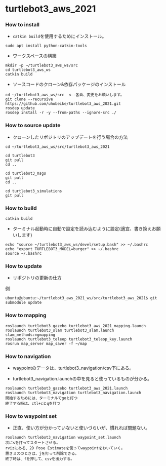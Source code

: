 # turtlebot3_aws_2021

### How to install

* `catkin build`を使用するためにインストール。

```
sudo apt install python-catkin-tools
```

* ワークスペースの構築

```
mkdir -p ~/turtlebot3_aws_ws/src
cd turtlebot3_aws_ws
catkin build
```

* ソースコードのクローン&依存パッケージのインストール

```
cd ~/turtlebot3_aws_ws/src  <--各自、変更をお願いします。
git clone --recursive https://github.com/uhobeike/turtlebot3_aws_2021.git
rosdep update
rosdep install -r -y --from-paths --ignore-src ./
```

### How to source update
* クローンしたリポジトリのアップデートを行う場合の方法
```
cd ~/turtlebot3_aws_ws/src/turtlebot3_aws_2021

cd turtlebot3
git pull
cd ..

cd turtlebot3_msgs 
git pull 
cd ..

cd turtlebot3_simulations
git pull 
```

### How to build

```
catkin build
```

* ターミナル起動時に自動で設定を読み込むように設定(適宜、書き換えお願いします)
```
echo "source ~/turtlebot3_aws_ws/devel/setup.bash" >> ~/.bashrc
echo "export TURTLEBOT3_MODEL=burger" >> ~/.bashrc
source ~/.bashrc
```

### How to update

* リポジトリの更新の仕方

例
```
ubuntu@ubuntu:~/turtlebot3_aws_2021_ws/src/turtlebot3_aws_2021$ git submodule update
```

### How to mapping
```
roslaunch turtlebot3_gazebo turtlebot3_aws_2021_mapping.launch
roslaunch turtlebot3_slam turtlebot3_slam.launch slam_methods:=gmapping
roslaunch turtlebot3_teleop turtlebot3_teleop_key.launch
rosrun map_server map_saver -f ~/map
```

### How to navigation
* waypointのデータは、turtlebot3_navigation/csv下にある。

* turtlebot3_navigation.launchの中を見ると使っているものが分かる。
```
roslaunch turtlebot3_gazebo turtlebot3_aws_2021.launch
roslaunch turtlebot3_navigation turtlebot3_navigation.launch
開始するためには、ターミナルでgoと打つ
終了する時は、ctl+cとqを打つ
```

### How to waypoint set 
* 正直、使い方が分かっていないと使いづらいが、慣れれば問題ない。
```
roslaunch turtlebot3_navigation waypoint_set.launch 
次にsを打ってスタートさせる。
rvizにある、2D Pose Estimateを使ってwaypointをおいていく。
置きミスのときは、jを打って削除できる。
終了時は、fを押して、csvを出力する。
```

